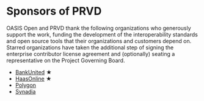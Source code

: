 # Sponsors of PRVD

OASIS Open and PRVD thank the following organizations who generously support the work, funding the development of the interoperability standards and open source tools that their organizations and customers depend on. Starred organizations have taken the additional step of signing the enterprise contributor license agreement and (optionally) seating a representative on the Project Governing Board. 

* [BankUnited](https://www.bankunited.com/) &bigstar;
* [HaasOnline](https://www.haasonline.com/) &bigstar;
* [Polygon](https://polygon.technology/)
* [Synadia](https://synadia.com/)

